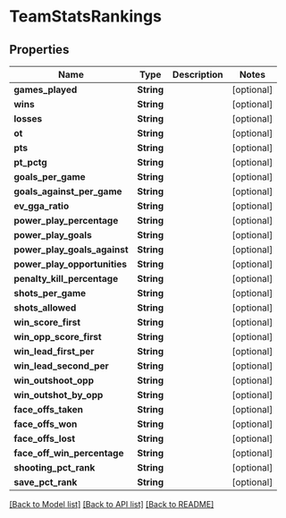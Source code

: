 # TeamStatsRankings

## Properties

Name | Type | Description | Notes
------------ | ------------- | ------------- | -------------
**games_played** | **String** |  | [optional] 
**wins** | **String** |  | [optional] 
**losses** | **String** |  | [optional] 
**ot** | **String** |  | [optional] 
**pts** | **String** |  | [optional] 
**pt_pctg** | **String** |  | [optional] 
**goals_per_game** | **String** |  | [optional] 
**goals_against_per_game** | **String** |  | [optional] 
**ev_gga_ratio** | **String** |  | [optional] 
**power_play_percentage** | **String** |  | [optional] 
**power_play_goals** | **String** |  | [optional] 
**power_play_goals_against** | **String** |  | [optional] 
**power_play_opportunities** | **String** |  | [optional] 
**penalty_kill_percentage** | **String** |  | [optional] 
**shots_per_game** | **String** |  | [optional] 
**shots_allowed** | **String** |  | [optional] 
**win_score_first** | **String** |  | [optional] 
**win_opp_score_first** | **String** |  | [optional] 
**win_lead_first_per** | **String** |  | [optional] 
**win_lead_second_per** | **String** |  | [optional] 
**win_outshoot_opp** | **String** |  | [optional] 
**win_outshot_by_opp** | **String** |  | [optional] 
**face_offs_taken** | **String** |  | [optional] 
**face_offs_won** | **String** |  | [optional] 
**face_offs_lost** | **String** |  | [optional] 
**face_off_win_percentage** | **String** |  | [optional] 
**shooting_pct_rank** | **String** |  | [optional] 
**save_pct_rank** | **String** |  | [optional] 

[[Back to Model list]](../README.md#documentation-for-models) [[Back to API list]](../README.md#documentation-for-api-endpoints) [[Back to README]](../README.md)


